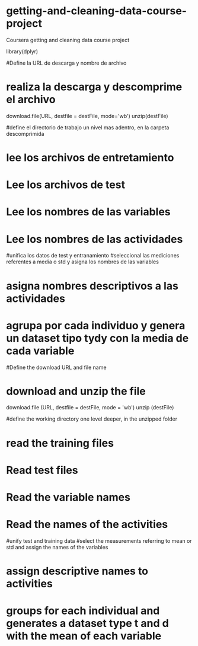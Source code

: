 # getting-and-cleaning-data-course-project
Coursera getting and cleaning data course project

library(dplyr)


#Define la URL de descarga y nombre de archivo 
# realiza la descarga y descomprime el archivo
download.file(URL, destfile = destFile, mode='wb')
unzip(destFile)

#define el directorio de trabajo un nivel mas adentro, en la carpeta descomprimida

# lee los archivos de entretamiento
# Lee los archivos de test
# Lee los nombres de las variables
# Lee los nombres de las actividades
#unifica los datos de test y entranamiento
#seleccional las mediciones referentes a media o std y asigna los nombres de las variables
# asigna  nombres descriptivos a las  actividades

# agrupa por cada individuo y genera un dataset tipo tydy con la media de cada variable


#Define the download URL and file name
# download and unzip the file
download.file (URL, destfile = destFile, mode = 'wb')
unzip (destFile)

#define the working directory one level deeper, in the unzipped folder

# read the training files
# Read test files
# Read the variable names
# Read the names of the activities
#unify test and training data
#select the measurements referring to mean or std and assign the names of the variables
# assign descriptive names to activities

# groups for each individual and generates a dataset type t and d with the mean of each variable
